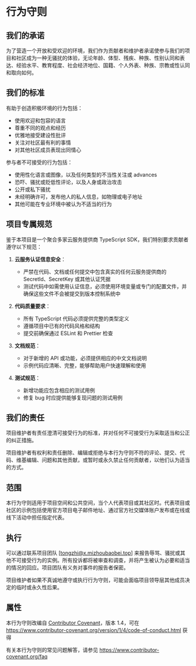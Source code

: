 # 行为守则

## 我们的承诺

为了营造一个开放和受欢迎的环境，我们作为贡献者和维护者承诺使参与我们的项目和社区成为一种无骚扰的体验，无论年龄、体型、残疾、种族、性别认同和表达、经验水平、教育程度、社会经济地位、国籍、个人外表、种族、宗教或性认同和取向如何。

## 我们的标准

有助于创造积极环境的行为包括：

- 使用欢迎和包容的语言
- 尊重不同的观点和经历
- 优雅地接受建设性批评
- 关注对社区最有利的事情
- 对其他社区成员表现出同情心

参与者不可接受的行为包括：

- 使用性化语言或图像，以及任何类型的不当性关注或 advances
- 恐吓、骚扰或贬低性评论，以及人身或政治攻击
- 公开或私下骚扰
- 未经明确许可，发布他人的私人信息，如物理或电子地址
- 其他可能在专业环境中被认为不适当的行为

## 项目专属规范

鉴于本项目是一个聚合多家云服务提供商 TypeScript SDK，我们特别要求贡献者遵守以下规范：

1. **云服务认证信息安全**：
   - 严禁在代码、文档或任何提交中包含真实的任何云服务提供商的 SecretId、SecretKey 或其他认证凭据
   - 测试代码中如需使用认证信息，必须使用环境变量或专门的配置文件，并确保这些文件不会被提交到版本控制系统中

2. **代码质量要求**：
   - 所有 TypeScript 代码必须提供完整的类型定义
   - 遵循项目中已有的代码风格和结构
   - 提交前确保通过 ESLint 和 Prettier 检查

3. **文档规范**：
   - 对于新增的 API 或功能，必须提供相应的中文文档说明
   - 示例代码应清晰、完整，能够帮助用户快速理解和使用

4. **测试规范**：
   - 新增功能应包含相应的测试用例
   - 修复 bug 时应提供能够复现问题的测试用例

## 我们的责任

项目维护者有责任澄清可接受行为的标准，并对任何不可接受行为采取适当和公正的纠正措施。

项目维护者有权利和责任删除、编辑或拒绝与本行为守则不符的评论、提交、代码、维基编辑、问题和其他贡献，或暂时或永久禁止任何贡献者，以他们认为适当的方式。

## 范围

本行为守则适用于项目空间和公共空间，当个人代表项目或其社区时。代表项目或社区的示例包括使用官方项目电子邮件地址、通过官方社交媒体账户发布或在线或线下活动中担任指定代表。

## 执行

可以通过联系项目团队 [tongzhi@x.mizhoubaobei.top] 来报告辱骂、骚扰或其他不可接受行为的实例。所有投诉都将被审查和调查，并将产生被认为必要和适当的情况的回应。项目团队有义务对事件的报告者保密。

项目维护者如果不真诚地遵守或执行行为守则，可能会面临项目领导层其他成员决定的临时或永久性后果。

## 属性

本行为守则改编自 [Contributor Covenant][homepage]，版本 1.4，可在 https://www.contributor-covenant.org/version/1/4/code-of-conduct.html 获得

[homepage]: https://www.contributor-covenant.org

有关本行为守则的常见问题解答，请参见 https://www.contributor-covenant.org/faq